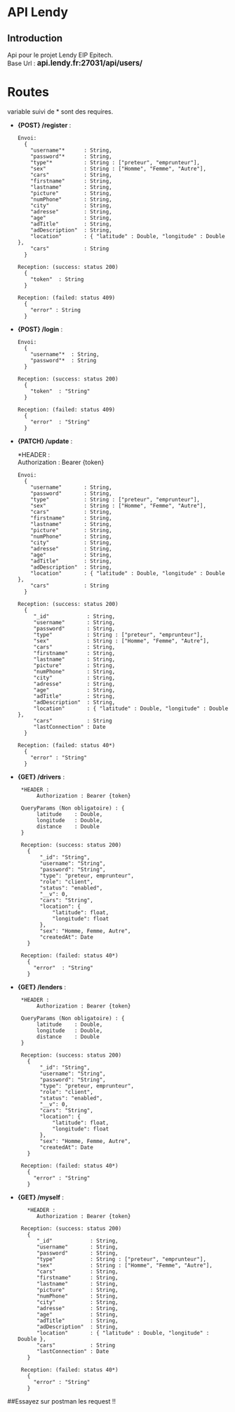 
# API Lendy

## Introduction
Api pour le projet Lendy EIP Epitech.  
Base Url : <b><span style="font-size:1.2em;">api.lendy.fr:27031/api/users/</span></b>

# Routes
variable suivi de * sont des requires.  

 - **{POST} /register** :  
 
       Envoi:  
         {  
           "username"*      : String,  
           "password"*      : String,  
           "type"*          : String : ["preteur", "emprunteur"],  
           "sex"            : String : ["Homme", "Femme", "Autre"],  
           "cars"           : String,  
           "firstname"      : String,  
           "lastname"       : String,  
           "picture"        : String,  
           "numPhone"       : String,
           "city"           : String,
           "adresse"        : String,
           "age"            : String,
           "adTitle"        : String,
           "adDescription"  : String,
           "location"       : { "latitude" : Double, "longitude" : Double },
           "cars"           : String
         }  

       Reception: (success: status 200)  
         {  
           "token"  : String
         }  

       Reception: (failed: status 409)  
         {  
           "error" : String
         }  
         
 - **{POST} /login** :  
 
       Envoi:  
         {  
           "username"*  : String,  
           "password"*  : String  
         }  

       Reception: (success: status 200)  
         {  
           "token"  : "String"  
         }  

       Reception: (failed: status 409)  
         {  
           "error"  : "String"  
         }  
         
 - **{PATCH} /update** :  
 
 
      *HEADER :  
            Authorization : Bearer {token}  

       Envoi:  
         {  
           "username"       : String,  
           "password"       : String,  
           "type"           : String : ["preteur", "emprunteur"],  
           "sex"            : String : ["Homme", "Femme", "Autre"],  
           "cars"           : String,  
           "firstname"      : String,  
           "lastname"       : String,  
           "picture"        : String,  
           "numPhone"       : String,
           "city"           : String,
           "adresse"        : String,
           "age"            : String,
           "adTitle"        : String,
           "adDescription"  : String,
           "location"       : { "latitude" : Double, "longitude" : Double },
           "cars"           : String
         }

       Reception: (success: status 200)  
         {  
            "_id"            : String,  
            "username"       : String,  
            "password"       : String,  
            "type"           : String : ["preteur", "emprunteur"],  
            "sex"            : String : ["Homme", "Femme", "Autre"],  
            "cars"           : String,  
            "firstname"      : String,  
            "lastname"       : String,  
            "picture"        : String,  
            "numPhone"       : String,
            "city"           : String,
            "adresse"        : String,
            "age"            : String,
            "adTitle"        : String,
            "adDescription"  : String,
            "location"       : { "latitude" : Double, "longitude" : Double },
            "cars"           : String
            "lastConnection" : Date  
         }  

       Reception: (failed: status 40*)  
         {  
           "error" : "String"  
         }  
         
- **{GET} /drivers** :  
 
       *HEADER :  
            Authorization : Bearer {token}  
            
       QueryParams (Non obligatoire) : {
            latitude    : Double,
            longitude   : Double,
            distance    : Double
       }

       Reception: (success: status 200)  
         {  
             "_id": "String",  
             "username": "String",  
             "password": "String",  
             "type": "preteur, emprunteur",  
             "role": "client",  
             "status": "enabled",  
             "__v": 0,  
             "cars": "String",  
             "location": {  
                 "latitude": float,  
                 "longitude": float  
             },
             "sex": "Homme, Femme, Autre",  
             "createdAt": Date  
         }  

       Reception: (failed: status 40*)  
         {  
           "error"  : "String"  
         }  

- **{GET} /lenders** :  
 
       *HEADER :  
            Authorization : Bearer {token}  

       QueryParams (Non obligatoire) : {
            latitude    : Double,
            longitude   : Double,
            distance    : Double
       }
       
       Reception: (success: status 200)  
         {  
             "_id": "String",  
             "username": "String",  
             "password": "String",  
             "type": "preteur, emprunteur",  
             "role": "client",  
             "status": "enabled",  
             "__v": 0,  
             "cars": "String",  
             "location": {  
                 "latitude": float,  
                 "longitude": float  
             },
             "sex": "Homme, Femme, Autre",  
             "createdAt": Date  
         }  

       Reception: (failed: status 40*)  
         {  
           "error" : "String"  
         }  

- **{GET} /myself** :  
 
         *HEADER :  
            Authorization : Bearer {token}  

       Reception: (success: status 200)  
         {  
            "_id"            : String,  
            "username"       : String,  
            "password"       : String,  
            "type"           : String : ["preteur", "emprunteur"],  
            "sex"            : String : ["Homme", "Femme", "Autre"],  
            "cars"           : String,  
            "firstname"      : String,  
            "lastname"       : String,  
            "picture"        : String,  
            "numPhone"       : String,
            "city"           : String,
            "adresse"        : String,
            "age"            : String,
            "adTitle"        : String,
            "adDescription"  : String,
            "location"       : { "latitude" : Double, "longitude" : Double },
            "cars"           : String
            "lastConnection" : Date
         }  

       Reception: (failed: status 40*)  
         {  
           "error" : "String"  
         }  
         
##Essayez sur postman les request !!
